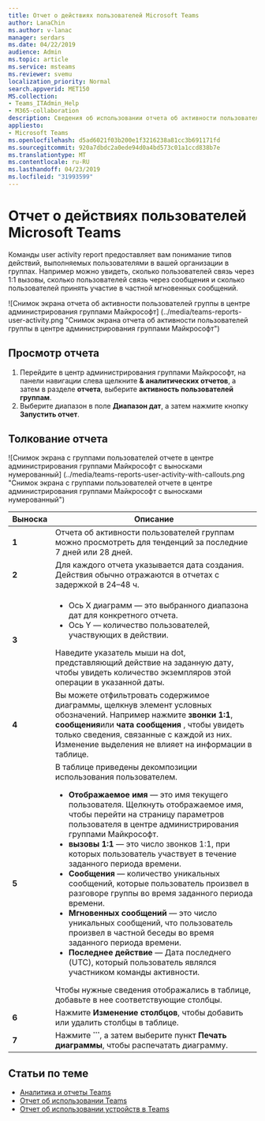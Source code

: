 ```yaml
---
title: Отчет о действиях пользователей Microsoft Teams
author: LanaChin
ms.author: v-lanac
manager: serdars
ms.date: 04/22/2019
audience: Admin
ms.topic: article
ms.service: msteams
ms.reviewer: svemu
localization_priority: Normal
search.appverid: MET150
MS.collection:
- Teams_ITAdmin_Help
- M365-collaboration
description: Сведения об использовании отчета об активности пользователей группы в центре администрирования группами Майкрософт для просмотра использования групп пользователей в вашей организации.
appliesto:
- Microsoft Teams
ms.openlocfilehash: d5ad6021f03b200e1f3216238a81cc3b691171fd
ms.sourcegitcommit: 920a7dbdc2a0ede94d0a4bd573c01a1ccd838b7e
ms.translationtype: MT
ms.contentlocale: ru-RU
ms.lasthandoff: 04/23/2019
ms.locfileid: "31993599"
---
```

# <a name="microsoft-teams-user-activity-report"></a>Отчет о действиях пользователей Microsoft Teams

Команды user activity report предоставляет вам понимание типов действий, выполняемых пользователями в вашей организации в группах. Например можно увидеть, сколько пользователей связь через 1:1 вызовы, сколько пользователей связь через сообщения и сколько пользователей принять участие в частной мгновенных сообщений.

![Снимок экрана отчета об активности пользователей группы в центре администрирования группами Майкрософт] (../media/teams-reports-user-activity.png "Снимок экрана отчета об активности пользователей группы в центре администрирования группами Майкрософт")

## <a name="view-the-report"></a>Просмотр отчета

1. Перейдите в центр администрирования группами Майкрософт, на панели навигации слева щелкните **& аналитических отчетов**, а затем в разделе **отчета**, выберите **активность пользователей группам**. 
2. Выберите диапазон в поле **Диапазон дат**, а затем нажмите кнопку **Запустить отчет**. 

## <a name="interpret-the-report"></a>Толкование отчета

![Снимок экрана с группами пользователей отчете в центре администрирования группами Майкрософт с выносками нумерованный] (../media/teams-reports-user-activity-with-callouts.png "Снимок экрана с группами пользователей отчете в центре администрирования группами Майкрософт с выносками нумерованный")

|Выноска |Описание  |
|--------|-------------|
|**1**   |Отчета об активности пользователей группам можно просмотреть для тенденций за последние 7 дней или 28 дней. |
|**2**   |Для каждого отчета указывается дата создания. Действия обычно отражаются в отчетах с задержкой в 24–48 ч. |
|**3**   |<ul><li>Ось X диаграмм — это выбранного диапазона дат для конкретного отчета. </li><li>Ось Y — количество пользователей, участвующих в действии.</li></ul>Наведите указатель мыши на dot, представляющий действие на заданную дату, чтобы увидеть количество экземпляров этой операции в указанной даты. |
|**4**   |Вы можете отфильтровать содержимое диаграммы, щелкнув элемент условных обозначений. Например нажмите **звонки 1:1**, **сообщения**или **чата сообщения** , чтобы увидеть только сведения, связанные с каждой из них. Изменение выделения не влияет на информации в таблице. |
|**5**   |В таблице приведены декомпозиции использования пользователем.   <ul><li>**Отображаемое имя** — это имя текущего пользователя. Щелкнуть отображаемое имя, чтобы перейти на страницу параметров пользователя в центре администрирования группами Майкрософт.</li><li>**вызовы 1:1** — это число звонков 1:1, при которых пользователь участвует в течение заданного периода времени.</li><li>**Сообщения** — количество уникальных сообщений, которые пользователь произвел в разговоре группы во время заданного периода времени.</li> <li>**Мгновенных сообщений** — это число уникальных сообщений, что пользователь произвел в частной беседы во время заданного периода времени.</li>  <li>**Последнее действие** — Дата последнего (UTC), который пользователь являлся участником команды активности.</li> </ul>Чтобы нужные сведения отображались в таблице, добавьте в нее соответствующие столбцы.
|**6**   |Нажмите **Изменение столбцов**, чтобы добавить или удалить столбцы в таблице. |
|**7**   |Нажмите **˙˙˙**, а затем выберите пункт **Печать диаграммы**, чтобы распечатать диаграмму. |

## <a name="related-topics"></a>Статьи по теме
- [Аналитика и отчеты Teams](teams-reporting-reference.md)
- [Отчет об использовании Teams](teams-usage-report.md)
- [Отчет об использовании устройств в Teams](device-usage-report.md)